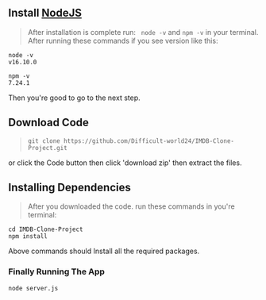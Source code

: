 ## Install [NodeJS](https://nodejs.org/en/)

> After installation is complete run: 
 ` node -v` and `npm -v` in your terminal.
 After running these commands if you see version like this: 
 ```
node -v
v16.10.0

npm -v 
7.24.1
```

Then you're good to go to the next step.

## Download Code
> `git clone https://github.com/Difficult-world24/IMDB-Clone-Project.git`

or click the Code button then click 'download zip' then extract the files.

## Installing Dependencies 
> After you downloaded the code. run these commands in you're terminal:

```
cd IMDB-Clone-Project
npm install
```
Above commands should Install all the required packages.


### Finally Running The App
```
node server.js
```
